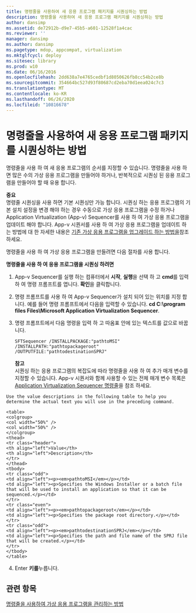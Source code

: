 ```yaml
---
title: 명령줄을 사용하여 새 응용 프로그램 패키지를 시퀀싱하는 방법
description: 명령줄을 사용하여 새 응용 프로그램 패키지를 시퀀싱하는 방법
author: dansimp
ms.assetid: de72912b-d9e7-45b5-a601-12528f1a4cac
ms.reviewer: ''
manager: dansimp
ms.author: dansimp
ms.pagetype: mdop, appcompat, virtualization
ms.mktglfcycl: deploy
ms.sitesec: library
ms.prod: w10
ms.date: 06/16/2016
ms.openlocfilehash: 2dd638a7e4765cedbf1d8050626fb8cc54b2ce8b
ms.sourcegitcommit: 354664bc527d93f80687cd2eba70d1eea024c7c3
ms.translationtype: MT
ms.contentlocale: ko-KR
ms.lasthandoff: 06/26/2020
ms.locfileid: "10816678"
---
```

# 명령줄을 사용하여 새 응용 프로그램 패키지를 시퀀싱하는 방법


명령줄을 사용 하 여 새 응용 프로그램의 순서를 지정할 수 있습니다. 명령줄을 사용 하면 많은 수의 가상 응용 프로그램을 만들어야 하거나, 반복적으로 시퀀싱 된 응용 프로그램을 만들어야 할 때 유용 합니다.

**중요**  
명령줄 시퀀싱을 사용 하면 기본 시퀀싱만 가능 합니다. 시퀀싱 하는 응용 프로그램의 기본 설치 설정을 변경 해야 하는 경우 수동으로 가상 응용 프로그램을 수정 하거나 Application Virtualization (App-v) Sequencer를 사용 하 여 가상 응용 프로그램을 업데이트 해야 합니다. App-v 시퀀서를 사용 하 여 가상 응용 프로그램을 업데이트 하는 방법에 대 한 자세한 내용은 [기존 가상 응용 프로그램을 업그레이드 하는 방법을](how-to-upgrade-an-existing-virtual-application.md)참조 하세요.



명령줄을 사용 하 여 가상 응용 프로그램을 만들려면 다음 절차를 사용 합니다.

**명령줄을 사용 하 여 응용 프로그램을 시퀀싱 하려면**

1.  App-v Sequencer를 실행 하는 컴퓨터에서 **시작**, **실행**을 선택 하 고 **cmd**를 입력 하 여 명령 프롬프트를 엽니다. **확인**을 클릭합니다.

2.  명령 프롬프트를 사용 하 여 App-v Sequencer가 설치 되어 있는 위치를 지정 합니다. 예를 들어 명령 프롬프트에서 다음을 입력할 수 있습니다. **cd C:\\program files Files\\Microsoft Application Virtualization Sequencer**.

3.  명령 프롬프트에서 다음 명령을 입력 하 고 따옴표 안에 있는 텍스트를 값으로 바꿉니다.

    `SFTSequencer /INSTALLPACKAGE:"pathtoMSI" /INSTALLPATH:"pathtopackageroot" /OUTPUTFILE:"pathtodestinationSPRJ"`

    **참고**  
    시퀀싱 하는 응용 프로그램의 복잡도에 따라 명령줄을 사용 하 여 추가 매개 변수를 지정할 수 있습니다. App-v 시퀀서와 함께 사용할 수 있는 전체 매개 변수 목록은 [Application Virtualization Sequencer 명령줄](application-virtualization-sequencer-command-line.md)을 참조 하세요.



~~~
Use the value descriptions in the following table to help you determine the actual text you will use in the preceding command.

<table>
<colgroup>
<col width="50%" />
<col width="50%" />
</colgroup>
<thead>
<tr class="header">
<th align="left">Value</th>
<th align="left">Description</th>
</tr>
</thead>
<tbody>
<tr class="odd">
<td align="left"><p><em>pathtoMSI</em></p></td>
<td align="left"><p>Specifies the Windows Installer or a batch file that will be used to install an application so that it can be sequenced.</p></td>
</tr>
<tr class="even">
<td align="left"><p><em>pathtopackageroot</em></p></td>
<td align="left"><p>Specifies the package root directory.</p></td>
</tr>
<tr class="odd">
<td align="left"><p><em>pathtodestinationSPRJ</em></p></td>
<td align="left"><p>Specifies the path and file name of the SPRJ file that will be created.</p></td>
</tr>
</tbody>
</table>
~~~



4. Enter **키를**누릅니다.

## 관련 항목


[명령줄을 사용하여 가상 응용 프로그램을 관리하는 방법](how-to-manage-virtual-applications-using-the-command-line.md)









